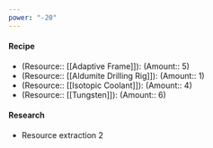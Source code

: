 ```yaml
---
power: "-20"
---
```

#### Recipe
- (Resource:: [[Adaptive Frame]]): (Amount:: 5)
- (Resource:: [[Aldumite Drilling Rig]]): (Amount:: 1)
- (Resource:: [[Isotopic Coolant]]): (Amount:: 4)
- (Resource:: [[Tungsten]]): (Amount:: 6)

#### Research
- Resource extraction 2
